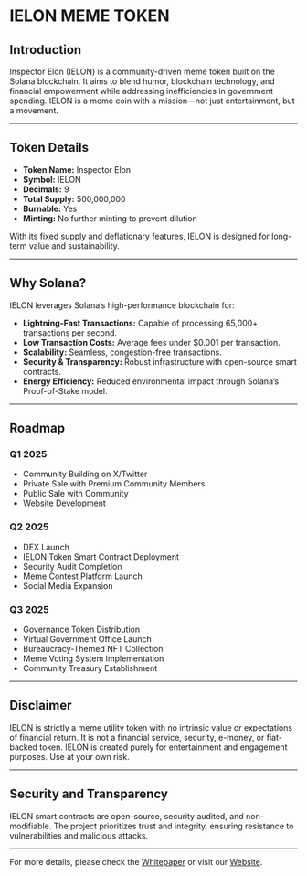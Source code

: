 # IELON MEME TOKEN

## Introduction
Inspector Elon (IELON) is a community-driven meme token built on the Solana blockchain. It aims to blend humor, blockchain technology, and financial empowerment while addressing inefficiencies in government spending. IELON is a meme coin with a mission—not just entertainment, but a movement.

---

## Token Details
- **Token Name:** Inspector Elon  
- **Symbol:** IELON  
- **Decimals:** 9  
- **Total Supply:** 500,000,000  
- **Burnable:** Yes  
- **Minting:** No further minting to prevent dilution  

With its fixed supply and deflationary features, IELON is designed for long-term value and sustainability.

---

## Why Solana?
IELON leverages Solana’s high-performance blockchain for:
- **Lightning-Fast Transactions:** Capable of processing 65,000+ transactions per second.
- **Low Transaction Costs:** Average fees under $0.001 per transaction.
- **Scalability:** Seamless, congestion-free transactions.
- **Security & Transparency:** Robust infrastructure with open-source smart contracts.
- **Energy Efficiency:** Reduced environmental impact through Solana’s Proof-of-Stake model.

---

## Roadmap
### Q1 2025
- Community Building on X/Twitter
- Private Sale with Premium Community Members
- Public Sale with Community
- Website Development

### Q2 2025
- DEX Launch
- IELON Token Smart Contract Deployment
- Security Audit Completion
- Meme Contest Platform Launch
- Social Media Expansion

### Q3 2025
- Governance Token Distribution
- Virtual Government Office Launch
- Bureaucracy-Themed NFT Collection
- Meme Voting System Implementation
- Community Treasury Establishment

---

## Disclaimer
IELON is strictly a meme utility token with no intrinsic value or expectations of financial return. It is not a financial service, security, e-money, or fiat-backed token. IELON is created purely for entertainment and engagement purposes. Use at your own risk.

---

## Security and Transparency
IELON smart contracts are open-source, security audited, and non-modifiable. The project prioritizes trust and integrity, ensuring resistance to vulnerabilities and malicious attacks.

---

For more details, please check the [Whitepaper](#) or visit our [Website](#).

